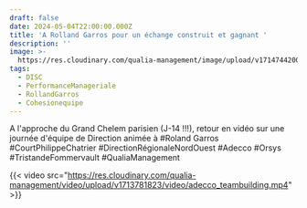 ```yaml
---
draft: false
date: 2024-05-04T22:00:00.000Z
title: 'A Rolland Garros pour un échange construit et gagnant '
description: ''
image: >-
  https://res.cloudinary.com/qualia-management/image/upload/v1714744200/tennis_wppon6.jpg
tags:
  - DISC
  - PerformanceManageriale
  - RollandGarros
  - Cohesionequipe
---
```


A l'approche du Grand Chelem parisien (J-14 !!!), retour en vidéo sur une journée d'équipe de Direction animée à #Roland Garros #CourtPhilippeChatrier #DirectionRégionaleNordOuest #Adecco #Orsys #TristandeFommervault #QualiaManagement

{{< video src="https://res.cloudinary.com/qualia-management/video/upload/v1713781823/video/adecco_teambuilding.mp4" >}}
